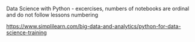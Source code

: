 Data Science with Python - excercises, numbers of notebooks are ordinal and do not follow lessons numbering

https://www.simplilearn.com/big-data-and-analytics/python-for-data-science-training